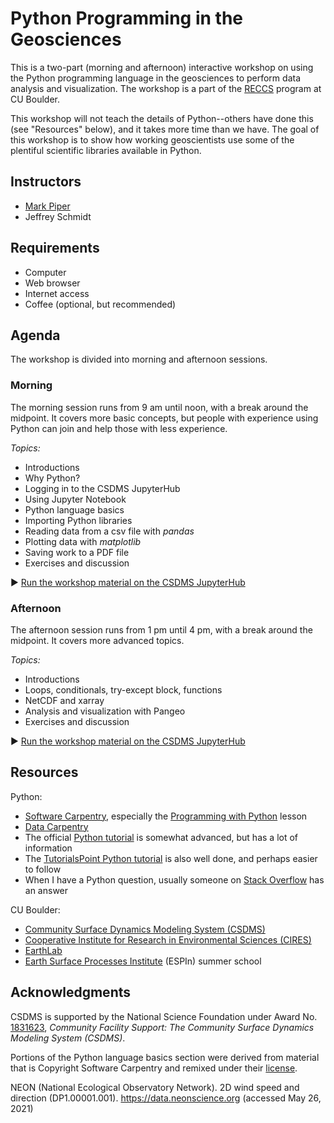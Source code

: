 # Python Programming in the Geosciences

This is a two-part (morning and afternoon) interactive workshop
on using the Python programming language in the geosciences
to perform data analysis and visualization.
The workshop is a part of the [RECCS][reccs] program at CU Boulder.

This workshop will not teach the details of Python--others have done this (see "Resources" below),
and it takes more time than we have.
The goal of this workshop is to show how working geoscientists
use some of the plentiful scientific libraries available in Python.


## Instructors

* [Mark Piper](https://instaar.colorado.edu/people/mark-piper/)
* Jeffrey Schmidt


## Requirements

* Computer
* Web browser
* Internet access
* Coffee (optional, but recommended)


## Agenda

The workshop is divided into morning and afternoon sessions.

### Morning

The morning session runs from 9 am until noon,
with a break around the midpoint.
It covers more basic concepts,
but people with experience using Python
can join and help those with less experience.

*Topics:*

* Introductions
* Why Python?
* Logging in to the CSDMS JupyterHub
* Using Jupyter Notebook
* Python language basics
* Importing Python libraries
* Reading data from a csv file with *pandas*
* Plotting data with *matplotlib*
* Saving work to a PDF file
* Exercises and discussion

:arrow_forward: [Run the workshop material on the CSDMS JupyterHub][nbgitpuller-link]

### Afternoon

The afternoon session runs from 1 pm until 4 pm,
with a break around the midpoint.
It covers more advanced topics.

*Topics:*

* Introductions
* Loops, conditionals, try-except block, functions
* NetCDF and xarray
* Analysis and visualization with Pangeo
* Exercises and discussion

:arrow_forward: [Run the workshop material on the CSDMS JupyterHub][nbgitpuller-link]


## Resources

Python:
* [Software Carpentry][swc], especially the [Programming with Python][swc-python] lesson
* [Data Carpentry][dc]
* The official [Python tutorial][python-tutorial] is somewhat advanced, but has a lot of information
* The [TutorialsPoint Python tutorial][tp-tutorial] is also well done, and perhaps easier to follow
* When I have a Python question, usually someone on [Stack Overflow][stack-overflow] has an answer

CU Boulder:
* [Community Surface Dynamics Modeling System (CSDMS)][csdms]
* [Cooperative Institute for Research in Environmental Sciences (CIRES)][cires]
* [EarthLab][earthlab]
* [Earth Surface Processes Institute][espin] (ESPIn) summer school


## Acknowledgments

CSDMS is supported by the National Science Foundation
under Award No. [1831623][csdms-award],
*Community Facility Support: The Community Surface Dynamics Modeling System (CSDMS)*.

Portions of the Python language basics section were derived
from material that is Copyright Software Carpentry
and remixed under their [license][swc-license].

NEON (National Ecological Observatory Network). 2D wind speed and direction
(DP1.00001.001). https://data.neonscience.org (accessed May 26, 2021)


<!-- Links -->

[cires]: https://cires.colorado.edu/
[csdms]: http://csdms.colorado.edu
[csdms-award]: https://nsf.gov/awardsearch/showAward?AWD_ID=1831623
[dc]: https://datacarpentry.org/
[earthlab]: https://earthlab.colorado.edu/
[espin]: https://github.com/csdms/espin
[nbgitpuller-link]: https://csdms.rc.colorado.edu/hub/user-redirect/git-pull?repo=https%3A%2F%2Fgithub.com%2Fcsdms%2Freccs-2021&urlpath=tree%2Freccs-2021%2Fnotebooks%2F0_overview.ipynb&branch=main
[python-tutorial]: https://docs.python.org/3/tutorial/
[reccs]: https://cires.colorado.edu/outreach/reccs
[swc]: https://software-carpentry.org/
[swc-license]: https://github.com/swcarpentry/python-novice-inflammation/blob/gh-pages/LICENSE.md
[swc-python]: https://swcarpentry.github.io/python-novice-inflammation/
[stack-overflow]: https://stackoverflow.com/
[tp-tutorial]: https://www.tutorialspoint.com/python/index.htm

